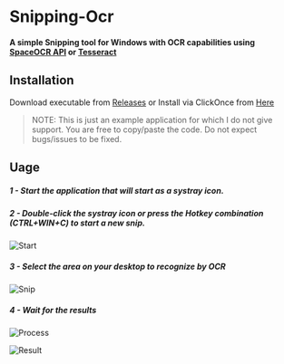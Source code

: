 # Snipping-Ocr

#### A simple Snipping tool for Windows with OCR capabilities using [SpaceOCR API](https://ocr.space/ocrapi) **or** [Tesseract](https://github.com/tesseract-ocr/tesseract)

## Installation

Download executable from [Releases](https://github.com/thepirat000/Snipping-Ocr/releases/)
or
Install via ClickOnce from [Here](https://snipping-ocr.azurewebsites.net/snipping-ocr/)

> NOTE: This is just an example application for which I do not give support. You are free to copy/paste the code. Do not expect bugs/issues to be fixed.

## Uage

##### 1 - Start the application that will start as a systray icon.

##### 2 - Double-click the systray icon or press the Hotkey combination (CTRL+WIN+C) to start a new snip.

![Start](http://i.imgur.com/3FIfidD.png)

##### 3 - Select the area on your desktop to recognize by OCR 

![Snip](http://i.imgur.com/BmpcXrB.png)

##### 4 - Wait for the results

![Process](http://i.imgur.com/3R1BQHO.png)

![Result](https://i.imgur.com/frqMxYw.png)
